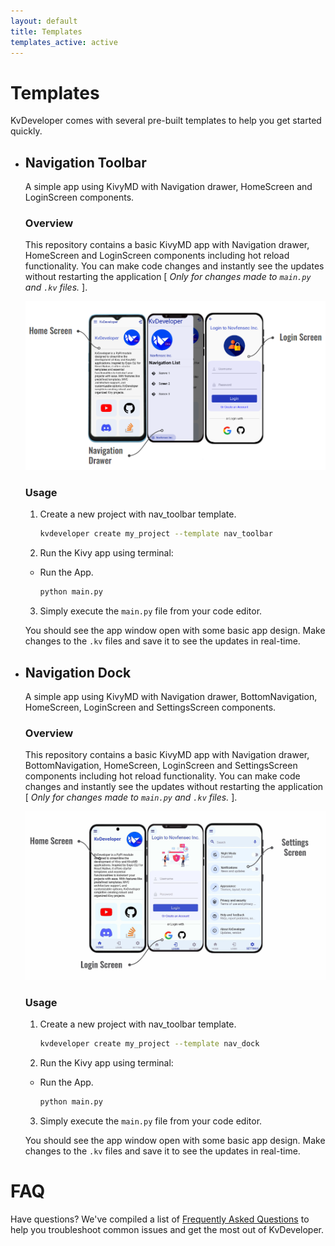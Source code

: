 ```yaml
---
layout: default
title: Templates
templates_active: active
---
```


# Templates
KvDeveloper comes with several pre-built templates to help you get started quickly.

- ## Navigation Toolbar
    A simple app using KivyMD with Navigation drawer, HomeScreen and LoginScreen components.

    ### Overview
    This repository contains a basic KivyMD app with Navigation drawer, HomeScreen and LoginScreen components including hot reload functionality. You can make code changes and instantly see the updates without restarting the application [ *Only for changes made to `main.py` and `.kv` files.* ].

    <img src="https://raw.githubusercontent.com/Novfensec/KvDeveloper/main/kvdeveloper/assets/image_library/kvdeveloper/nav_toolbar.png" width="750"/>

    ### Usage
    1. Create a new project with nav_toolbar template.

        ```bash
        kvdeveloper create my_project --template nav_toolbar
        ```
    2. Run the Kivy app using terminal:

    - Run the App.

        ```bash
        python main.py
        ```

    3. Simply execute the `main.py` file from your code editor.

    You should see the app window open with some basic app design. Make changes to the `.kv` files and save it to see the updates in real-time.

- ## Navigation Dock
    A simple app using KivyMD with Navigation drawer, BottomNavigation, HomeScreen, LoginScreen and SettingsScreen components.

    ### Overview
    This repository contains a basic KivyMD app with Navigation drawer, BottomNavigation, HomeScreen, LoginScreen and SettingsScreen  components including hot reload functionality. You can make code changes and instantly see the updates without restarting the application [ *Only for changes made to `main.py` and `.kv` files.* ].

    <img src="https://raw.githubusercontent.com/Novfensec/KvDeveloper/main/kvdeveloper/assets/image_library/kvdeveloper/nav_dock.png" width="750"/>

    ### Usage
    1. Create a new project with nav_toolbar template.

        ```bash
        kvdeveloper create my_project --template nav_dock
        ```
    2. Run the Kivy app using terminal:

    - Run the App.

        ```bash
        python main.py
        ```

    3. Simply execute the `main.py` file from your code editor.

    You should see the app window open with some basic app design. Make changes to the `.kv` files and save it to see the updates in real-time.

# FAQ

Have questions? We've compiled a list of [Frequently Asked Questions](faqs.md) to help you troubleshoot common issues and get the most out of KvDeveloper.